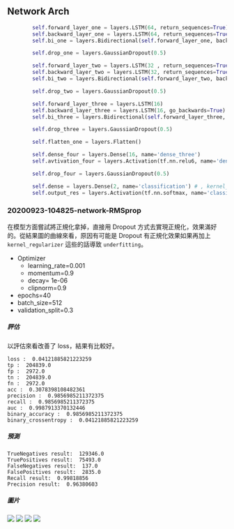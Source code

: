 ## Network Arch
```python
        self.forward_layer_one = layers.LSTM(64, return_sequences=True) # kernel_regularizer=tf.keras.regularizers.l2(10e-06)
        self.backward_layer_one = layers.LSTM(64, return_sequences=True , go_backwards=True) # kernel_regularizer=tf.keras.regularizers.l2(10e-06)
        self.bi_one = layers.Bidirectional(self.forward_layer_one, backward_layer=self.backward_layer_one, name='bi_one')

        self.drop_one = layers.GaussianDropout(0.5)

        self.forward_layer_two = layers.LSTM(32 , return_sequences=True)
        self.backward_layer_two = layers.LSTM(32, return_sequences=True, go_backwards=True)
        self.bi_two = layers.Bidirectional(self.forward_layer_two, backward_layer=self.backward_layer_two, name='bi_two')

        self.drop_two = layers.GaussianDropout(0.5)

        self.forward_layer_three = layers.LSTM(16)
        self.backward_layer_three = layers.LSTM(16, go_backwards=True)
        self.bi_three = layers.Bidirectional(self.forward_layer_three, backward_layer=self.backward_layer_three, name='bi_three')

        self.drop_three = layers.GaussianDropout(0.5)

        self.flatten_one = layers.Flatten()

        self.dense_four = layers.Dense(16, name='dense_three')
        self.avtivation_four = layers.Activation(tf.nn.relu6, name='dense_four_activation')

        self.drop_four = layers.GaussianDropout(0.5)

        self.dense = layers.Dense(2, name='classification') # , kernel_regularizer=tf.keras.regularizers.l2(1e-01), activity_regularizer=tf.keras.regularizers.l1(1e-03)
        self.output_res = layers.Activation(tf.nn.softmax, name='classifi')
```

### 20200923-104825-network-RMSprop

在模型方面嘗試將正規化拿掉，直接用 Dropout 方式去實現正規化，效果滿好的。從結果圖的曲線來看，原因有可能是 Dropout 有正規化效果如果再加上 `kernel_regularizer` 這些的話導致 `underfitting`。

- Optimizer
    - learning_rate=0.001
    - momentum=0.9
    - decay= 1e-06
    - clipnorm=0.9
- epochs=40
- batch_size=512
- validation_split=0.3

##### 評估
以評估來看改善了 loss，結果有比較好。

```
loss :  0.04121885821223259
tp :  204839.0
fp :  2972.0
tn :  204839.0
fn :  2972.0
acc :  0.3078398108482361
precision :  0.9856985211372375
recall :  0.9856985211372375
auc :  0.9987913370132446
binary_accuracy :  0.9856985211372375
binary_crossentropy :  0.04121885821223259
```

##### 預測
```
TrueNegatives result:  129346.0
TruePositives result:  75493.0
FalseNegatives result:  137.0
FalsePositives result:  2835.0
Recall result:  0.99818856
Precision result:  0.96380603
```

##### 圖片
![](../model_record/20200923-104825-network-RMSprop/cross_entropy_graph_decay.png)
![](../model_record/20200923-104825-network-RMSprop/loss.png)
![](../model_record/20200923-104825-network-RMSprop/precision.png)
![](../model_record/20200923-104825-network-RMSprop/recall.png)
